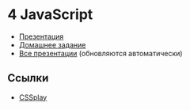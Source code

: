 ﻿# 4 JavaScript

* [Презентация](https://docs.google.com/presentation/d/10u-ZNjkyHKx-toTtAh94vPaMuHlR4OhYl6Dz-o-c85Y/preview)
* [Домашнее задание](https://github.com/cripi-interface-development/dz4-javascript)
* [Все презентации](https://docs.google.com/folder/d/0B5VlJLavebi6cG5reFNSU2tFM0E/preview) (обновляются автоматически)

## Ссылки

* [CSSplay](http://www.cssplay.co.uk/)

